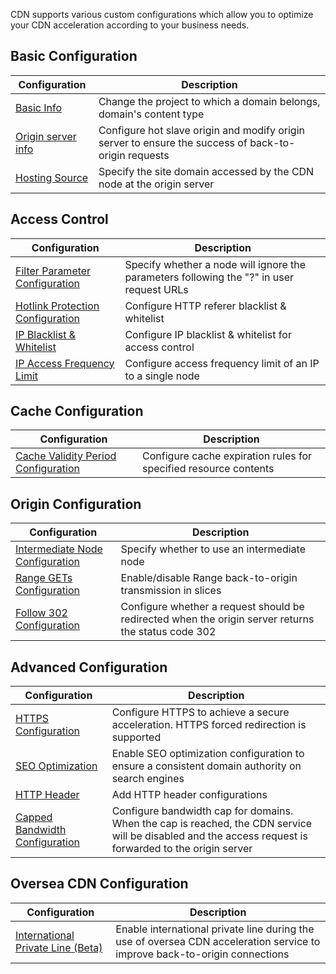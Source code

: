 CDN supports various custom configurations which allow you to optimize your CDN acceleration according to your business needs.

## Basic Configuration

| Configuration     | Description    |
| -------- | ----------- |
| [Basic Info](https://www.qcloud.com/document/product/228/7864) | Change the project to which a domain belongs, domain's content type |
| [Origin server info](https://www.qcloud.com/document/product/228/6289)   | Configure hot slave origin and modify origin server to ensure the success of back-to-origin requests |
| [Hosting Source](https://www.qcloud.com/doc/product/228/6293) | Specify the site domain accessed by the CDN node at the origin server |

## Access Control

| Configuration     | Description        |
| -------- | ----------- |
| [Filter Parameter Configuration](https://www.qcloud.com/doc/product/228/6291) | Specify whether a node will ignore the parameters following the "?" in user request URLs | 
| [Hotlink Protection Configuration](https://www.qcloud.com/doc/product/228/6292) | Configure HTTP referer blacklist & whitelist        |
| [IP Blacklist & Whitelist](https://www.qcloud.com/doc/product/228/6298) | Configure IP blacklist & whitelist for access control|
| [IP Access Frequency Limit](https://www.qcloud.com/doc/product/228/6420) | Configure access frequency limit of an IP to a single node|


## Cache Configuration
| Configuration                                     | Description                      |
| ---------------------------------------- | ------------------------- |
| [Cache Validity Period Configuration](https://www.qcloud.com/doc/product/228/6290) | Configure cache expiration rules for specified resource contents        |

 ## Origin Configuration

| Configuration                                     | Description                      |
| ---------------------------------------- | ------------------------- |
| [Intermediate Node Configuration](https://www.qcloud.com/doc/product/228/6294) | Specify whether to use an intermediate node                 |
| [Range GETs Configuration](https://www.qcloud.com/document/product/228/7184) | Enable/disable Range back-to-origin transmission in slices               |
| [Follow 302 Configuration](https://www.qcloud.com/document/product/228/7183) | Configure whether a request should be redirected when the origin server returns the status code 302 |

## Advanced Configuration
| Configuration                                     | Description                      |
| ---------------------------------------- | ------------------------- |
| [HTTPS Configuration](https://www.qcloud.com/doc/product/228/6295) | Configure HTTPS to achieve a secure acceleration. HTTPS forced redirection is supported            |
| [SEO Optimization](https://www.qcloud.com/doc/product/228/6297) | Enable SEO optimization configuration to ensure a consistent domain authority on search engines     |
| [HTTP Header](https://www.qcloud.com/doc/product/228/6296) | Add HTTP header configurations           |
| [Capped Bandwidth Configuration](https://www.qcloud.com/document/product/228/7541) | Configure bandwidth cap for domains. When the cap is reached, the CDN service will be disabled and the access request is forwarded to the origin server |

## Oversea CDN Configuration

| Configuration                                     | Description                      |
| ---------------------------------------- | ------------------------- |
| [International Private Line (Beta)](https://www.qcloud.com/document/product/228/7854) | Enable international private line during the use of oversea CDN acceleration service to improve back-to-origin connections |
